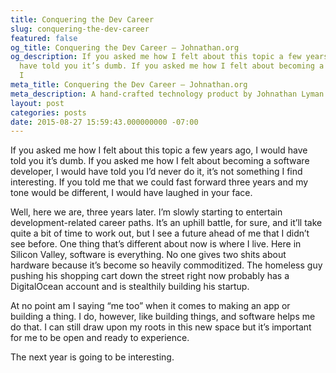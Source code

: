 ```yaml
---
title: Conquering the Dev Career
slug: conquering-the-dev-career
featured: false
og_title: Conquering the Dev Career – Johnathan.org
og_description: If you asked me how I felt about this topic a few years ago, I would
  have told you it’s dumb. If you asked me how I felt about becoming a software developer,
  I
meta_title: Conquering the Dev Career – Johnathan.org
meta_description: A hand-crafted technology product by Johnathan Lyman
layout: post
categories: posts
date: 2015-08-27 15:59:43.000000000 -07:00
---
```


If you asked me how I felt about this topic a few years ago, I would have told you it’s dumb. If you asked me how I felt about becoming a software developer, I would have told you I’d never do it, it’s not something I find interesting. If you told me that we could fast forward three years and my tone would be different, I would have laughed in your face.

Well, here we are, three years later. I’m slowly starting to entertain development-related career paths. It’s an uphill battle, for sure, and it’ll take quite a bit of time to work out, but I see a future ahead of me that I didn’t see before. One thing that’s different about now is where I live. Here in Silicon Valley, software is everything. No one gives two shits about hardware because it’s become so heavily commoditized. The homeless guy pushing his shopping cart down the street right now probably has a DigitalOcean account and is stealthily building his startup.

At no point am I saying “me too” when it comes to making an app or building a thing. I do, however, like building things, and software helps me do that. I can still draw upon my roots in this new space but it’s important for me to be open and ready to experience.

The next year is going to be interesting.

